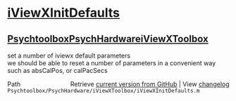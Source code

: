 # [iViewXInitDefaults](iViewXInitDefaults)
## [Psychtoolbox](Psychtoolbox)[PsychHardware](PsychHardware)[iViewXToolbox](iViewXToolbox)

set a number of iviewx default parameters  
we should be able to reset a number of parameters in a convenient way  
such as absCalPos, or calPacSecs  
  




<div class="code_header" style="text-align:right;">
  <span style="float:left;">Path&nbsp;&nbsp;</span> <span class="counter">Retrieve <a href=
  "https://raw.github.com/Psychtoolbox-3/Psychtoolbox-3/beta/Psychtoolbox/PsychHardware/iViewXToolbox/iViewXInitDefaults.m">current version from GitHub</a> | View <a href=
  "https://github.com/Psychtoolbox-3/Psychtoolbox-3/commits/beta/Psychtoolbox/PsychHardware/iViewXToolbox/iViewXInitDefaults.m">changelog</a></span>
</div>
<div class="code">
  <code>Psychtoolbox/PsychHardware/iViewXToolbox/iViewXInitDefaults.m</code>
</div>

